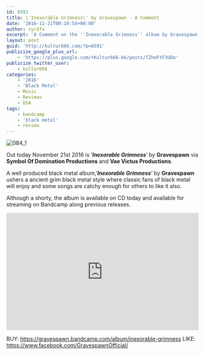 ```yaml
---
id: 6591
title: \'Inexorable Grimness\' by Gravespawn - A Comment
date: '2016-11-21T00:10:54+00:00'
author: syr3fx
excerpt: 'A Comment on the ''Inexorable Grimness'' album by Gravespawn (2016).'
layout: post
guid: 'http://kultur666.com/?p=6591'
publicize_google_plus_url:
    - 'https://plus.google.com/+Kultur666-k6/posts/TZheFtF3UDo'
publicize_twitter_user:
    - kultur666
categories:
    - '2016'
    - 'Black Metal'
    - Music
    - Reviews
    - USA
tags:
    - bandcamp
    - 'black metal'
    - review
---
```


![084_1](http://localhost:8080/wp-content/uploads/2016/11/084_1.jpg)

Out today November 21st 2016 is ‘***Inexorable Grimness***‘ by **Gravespawn** via **Symbol Of Domination Productions** and **Vae Victus Productions**.

A well produced black metal album,’***Inexorable Grimness***‘ by **Gravespawn** ushers a ancient grim black metal style where classic fans of black metal will enjoy and some songs are catchy enough for others to like it also.

Although a shorty, the album is available on CD today and available for streaming on Bandcamp along previous releases.

<iframe style="border: 0; width: 100%; height: 307px;" src="https://bandcamp.com/EmbeddedPlayer/album=1219056164/size=large/bgcol=333333/linkcol=e99708/tracklist=false/transparent=true/" seamless></iframe>

BUY: <https://gravespawn.bandcamp.com/album/inexorable-grimness>
LIKE: <https://www.facebook.com/GravespawnOfficial/>